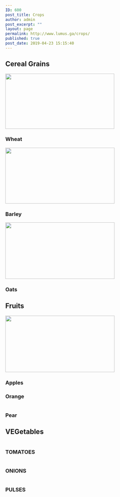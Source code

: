 ```yaml
---
ID: 600
post_title: Crops
author: admin
post_excerpt: ""
layout: page
permalink: http://www.lumus.ga/crops/
published: true
post_date: 2019-04-23 15:15:40
---
```

<h2>Cereal Grains</h2>		
										<img width="341" height="173" src="http://www.lumus.ga/wp-content/uploads/2019/04/Wheat-Resized.jpg" alt="" srcset="http://www.lumus.ga/wp-content/uploads/2019/04/Wheat-Resized.jpg 341w, http://www.lumus.ga/wp-content/uploads/2019/04/Wheat-Resized-300x152.jpg 300w" sizes="100vw" />											
			<h3>Wheat</h3>		
										<img width="342" height="175" src="http://www.lumus.ga/wp-content/uploads/2019/04/Barley-Resized.png" alt="" srcset="http://www.lumus.ga/wp-content/uploads/2019/04/Barley-Resized.png 342w, http://www.lumus.ga/wp-content/uploads/2019/04/Barley-Resized-300x154.png 300w" sizes="100vw" />											
			<h3>Barley</h3>		
										<img width="342" height="177" src="http://www.lumus.ga/wp-content/uploads/2019/04/Oats-Resized.jpg" alt="" srcset="http://www.lumus.ga/wp-content/uploads/2019/04/Oats-Resized.jpg 342w, http://www.lumus.ga/wp-content/uploads/2019/04/Oats-Resized-300x155.jpg 300w" sizes="100vw" />											
			<h3>Oats</h3>		
			<h2>Fruits</h2>		
										<img width="342" height="177" src="http://www.lumus.ga/wp-content/uploads/2019/04/Apples-Resized.jpg" alt="" srcset="http://www.lumus.ga/wp-content/uploads/2019/04/Apples-Resized.jpg 342w, http://www.lumus.ga/wp-content/uploads/2019/04/Apples-Resized-300x155.jpg 300w" sizes="100vw" />											
			<h3>Apples</h3>		
			<h3>Orange</h3>		
										<img src="http://www.lumus.ga/wp-content/uploads/2019/04/SERVICES_3-1.png" title="" alt="" />											
			<h3>Pear</h3>		
			<h2>VEGetables</h2>		
										<img src="http://www.lumus.ga/wp-content/uploads/2019/04/SEVICES_1-1.png" title="" alt="" />											
			<h3>TOMATOES</h3>		
										<img src="http://www.lumus.ga/wp-content/uploads/2019/04/SERVICES_2-1.png" title="" alt="" />											
			<h3>ONIONS</h3>		
										<img src="http://www.lumus.ga/wp-content/uploads/2019/04/SERVICES_3-1.png" title="" alt="" />											
			<h3>PULSES<br></h3>